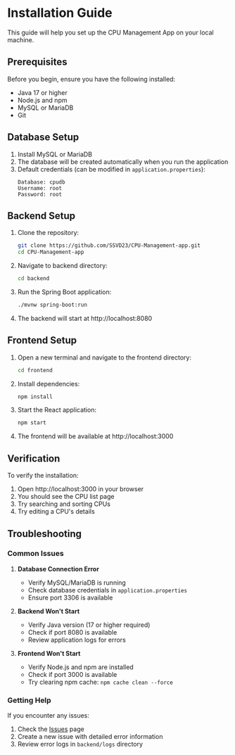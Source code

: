 # Installation Guide

This guide will help you set up the CPU Management App on your local machine.

## Prerequisites

Before you begin, ensure you have the following installed:
- Java 17 or higher
- Node.js and npm
- MySQL or MariaDB
- Git

## Database Setup

1. Install MySQL or MariaDB
2. The database will be created automatically when you run the application
3. Default credentials (can be modified in `application.properties`):
   ```
   Database: cpudb
   Username: root
   Password: root
   ```

## Backend Setup

1. Clone the repository:
   ```bash
   git clone https://github.com/SSVD23/CPU-Management-app.git
   cd CPU-Management-app
   ```

2. Navigate to backend directory:
   ```bash
   cd backend
   ```

3. Run the Spring Boot application:
   ```bash
   ./mvnw spring-boot:run
   ```

4. The backend will start at http://localhost:8080

## Frontend Setup

1. Open a new terminal and navigate to the frontend directory:
   ```bash
   cd frontend
   ```

2. Install dependencies:
   ```bash
   npm install
   ```

3. Start the React application:
   ```bash
   npm start
   ```

4. The frontend will be available at http://localhost:3000

## Verification

To verify the installation:
1. Open http://localhost:3000 in your browser
2. You should see the CPU list page
3. Try searching and sorting CPUs
4. Try editing a CPU's details

## Troubleshooting

### Common Issues

1. **Database Connection Error**
   - Verify MySQL/MariaDB is running
   - Check database credentials in `application.properties`
   - Ensure port 3306 is available

2. **Backend Won't Start**
   - Verify Java version (17 or higher required)
   - Check if port 8080 is available
   - Review application logs for errors

3. **Frontend Won't Start**
   - Verify Node.js and npm are installed
   - Check if port 3000 is available
   - Try clearing npm cache: `npm cache clean --force`

### Getting Help

If you encounter any issues:
1. Check the [Issues](https://github.com/SSVD23/CPU-Management-app/issues) page
2. Create a new issue with detailed error information
3. Review error logs in `backend/logs` directory 